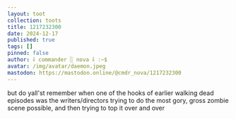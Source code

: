 ```yaml
---
layout: toot
collection: toots
title: 1217232300
date: 2024-12-17
published: true
tags: []
pinned: false
author: ⸸ commander ░ nova ⸸ :~$
avatar: /img/avatar/daemon.jpeg
mastodon: https://mastodon.online/@cmdr_nova/1217232300
---
```


but do yall'st remember when one of the hooks of earlier walking dead episodes was the writers/directors trying to do the most gory, gross zombie scene possible, and then trying to top it over and over
